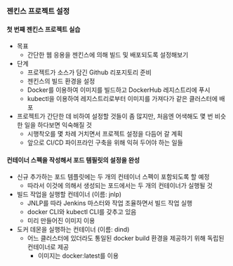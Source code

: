 ### 젠킨스 프로젝트 설정
#### 첫 번째 젠킨스 프로젝트 실습
- 목표
    - 간단한 웹 응용을 젠킨스에 의해 빌드 및 배포되도록 설정해보기
- 단계
    - 프로젝트가 소스가 담긴 Github 리포지토리 준비
    - 젠킨스의 빌드 환경을 설정
    - Docker를 이용하여 이미지를 빌드하고 DockerHub 레지스트리에 푸시
    - kubectl을 이용하여 레지스트리로부터 이미지를 가져다가 같은 클러스터에 배포
- 프로젝트가 간단한 데 비하여 설정할 것들이 좀 많지만, 처음엔 어색해도 몇 번 비슷한 일을 하다보면 익숙해질 것
    - 시행착오를 몇 차례 거치면서 프로젝트 설정을 다듬어 갈 계획
    - 앞으로 CI/CD 파이프라인 구축을 위해 익혀 두어야 하는 일들

#### 컨테이너 스펙을 작성해서 포드 템필릿의 설정을 완성
- 신규 추가하는 포드 템플릿에는 두 개의 컨테이너 스펙이 포함되도록 할 예정
    - 따라서 이것에 의해서 생성되는 포드에서는 두 개의 컨테이너가 실행될 것
- 빌드 작업을 실행할 컨테이너 (이름: jnlp)
    - JNLP를 따라 Jenkins 마스터와 작업 조율하면서 빌드 작업 실행
    - docker CLI와 kubectl CLI를 갖추고 있음
    - 미리 만들어진 이미지 이용
- 도커 데몬을 실행하는 컨테이너 (이름: dind)
    - 어느 클러스터에 있더라도 통일된 docker build 환경을 제공하기 위해 독립된 컨테이너로 제공
        - 이미지는 docker:latest를 이용

